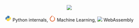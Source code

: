 <!-- [![gusye1234's github stats](https://github-readme-stats.vercel.app/api?username=gusye1234)](https://github.com/anuraghazra/github-readme-stats) -->
<!-- [![Typing SVG](https://readme-typing-svg.herokuapp.com?color=%2336BCF7&center=true&vCenter=true&width=600&lines=🚀+Make+something+People+Want;)](https://git.io/typing-svg)   -->
<!-- <p align="center">
  <img src="https://github-readme-stats.vercel.app/api?username=gusye1234">
</p> -->

<p align="center"><img src="https://readme-typing-svg.herokuapp.com?color=%2336BCF7&center=true&vCenter=true&width=600&lines=🚀+Make+something+people+want;"></p>
<p align="center">
  <a href="https://github.com/topics/python"><img height="20"   src="./assets/python.svg"></a>
  Python internals,
  <a href="https://pytorch.org/"><img height="20" src="./assets/pytorch.svg"></a>
  Machine Learning,
  <a href="https://github.com/WebAssembly"><img height="20" src="https://avatars.githubusercontent.com/u/11578470?s=200&v=4"></a>
  WebAssembly
</p>


